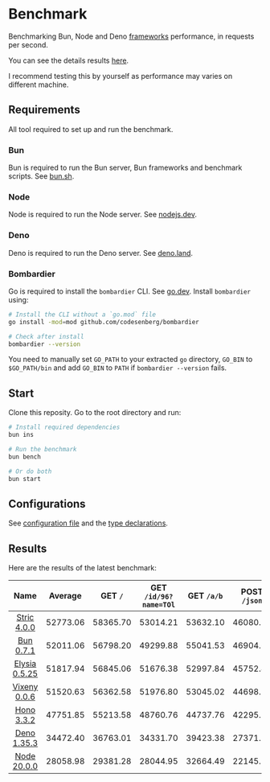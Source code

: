 # Benchmark
Benchmarking Bun, Node and Deno [frameworks](/src) performance, in requests per second.

You can see the details results [here](/results/index.md). 

I recommend testing this by yourself as performance may varies on different machine.

## Requirements
All tool required to set up and run the benchmark.

### Bun
Bun is required to run the Bun server, Bun frameworks and benchmark scripts. See [bun.sh](https://bun.sh).

### Node
Node is required to run the Node server. See [nodejs.dev](https://nodejs.dev).

### Deno
Deno is required to run the Deno server. See [deno.land](https://deno.land).

### Bombardier
Go is required to install the `bombardier` CLI. See [go.dev](https://go.dev).
Install `bombardier` using:
```bash
# Install the CLI without a `go.mod` file
go install -mod=mod github.com/codesenberg/bombardier

# Check after install
bombardier --version
```
You need to manually set `GO_PATH` to your extracted `go` directory, `GO_BIN` to `$GO_PATH/bin` and add `GO_BIN` to `PATH` if `bombardier --version` fails.

## Start
Clone this reposity. Go to the root directory and run:
```bash
# Install required dependencies
bun ins

# Run the benchmark
bun bench

# Or do both
bun start
```

## Configurations
See [configuration file](/config.ts) and the [type declarations](/lib/types.ts). 

## Results
Here are the results of the latest benchmark:

| Name | Average | GET `/` | GET `/id/96?name=TOl` | GET `/a/b` | POST `/json` |
|  :---: | :---: | :---: | :---: | :---: | :---: |
| [Stric 4.0.0](/results/Stric) | 52773.06 | 58365.70 | 53014.21 | 53632.10 | 46080.22 |
| [Bun 0.7.1](/results/Bun) | 52011.06 | 56798.20 | 49299.88 | 55041.53 | 46904.65 |
| [Elysia 0.5.25](/results/Elysia) | 51817.94 | 56845.06 | 51676.38 | 52997.84 | 45752.47 |
| [Vixeny 0.0.6](/results/Vixeny) | 51520.63 | 56362.58 | 51976.80 | 53045.02 | 44698.12 |
| [Hono 3.3.2](/results/Hono) | 47751.85 | 55213.58 | 48760.76 | 44737.76 | 42295.29 |
| [Deno 1.35.3](/results/Deno) | 34472.40 | 36763.01 | 34331.70 | 39423.38 | 27371.50 |
| [Node 20.0.0](/results/Node) | 28058.98 | 29381.28 | 28044.95 | 32664.49 | 22145.21 |
